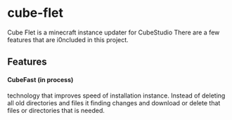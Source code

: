# cube-flet
Cube Flet is a minecraft instance updater for CubeStudio
There are a few features that are i0ncluded in this project.

## Features
#### CubeFast (in process)
technology that improves speed of installation instance. Instead of deleting all old directories and files it finding changes and download or delete that files or directories that is needed.
